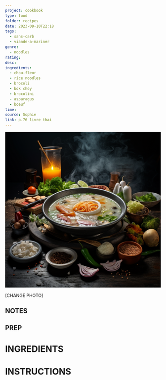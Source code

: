 ```yaml
---
project: cookbook
type: food
folder: recipes
date: 2023-09-10T22:18
tags:
  - sans-carb
  - viande-a-mariner
genre:
  - noodles
rating: 
desc: 
ingredients:
  - chou-fleur
  - rice noodles
  - brocoli
  - bok choy
  - brocolini
  - asparagus
  - boeuf
time: 
source: Sophie
link: p.76 livre thai
---
```


![IMAGE](_default.png)


[CHANGE PHOTO]


## NOTES




## PREP


# INGREDIENTS


# INSTRUCTIONS




